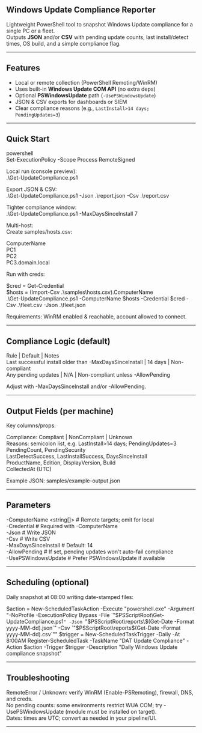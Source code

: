 ## Windows Update Compliance Reporter

Lightweight PowerShell tool to snapshot Windows Update compliance for a single PC or a fleet.  
Outputs **JSON** and/or **CSV** with pending update counts, last install/detect times, OS build, and a simple compliance flag.

---

## Features
- Local or remote collection (PowerShell Remoting/WinRM)
- Uses built-in **Windows Update COM API** (no extra deps)
- Optional **PSWindowsUpdate** path (`-UsePSWindowsUpdate`)
- JSON & CSV exports for dashboards or SIEM
- Clear compliance reasons (e.g., `LastInstall>14 days; PendingUpdates=3`)

---

## Quick Start

powershell  
Set-ExecutionPolicy -Scope Process RemoteSigned  

Local run (console preview):    
.\Get-UpdateCompliance.ps1  

Export JSON & CSV:    
.\Get-UpdateCompliance.ps1 -Json .\report.json -Csv .\report.csv  

Tighter compliance window:    
.\Get-UpdateCompliance.ps1 -MaxDaysSinceInstall 7  

Multi-host:    
Create samples/hosts.csv:  

ComputerName  
PC1  
PC2  
PC3.domain.local  

Run with creds:  

$cred  = Get-Credential  
$hosts = (Import-Csv .\samples\hosts.csv).ComputerName  
.\Get-UpdateCompliance.ps1 -ComputerName $hosts -Credential $cred -Csv .\fleet.csv -Json .\fleet.json  

Requirements: WinRM enabled & reachable, account allowed to connect.  

---

## Compliance Logic (default)

Rule | Default | Notes  
Last successful install older than -MaxDaysSinceInstall |	14 days |	Non-compliant  
Any pending updates	| N/A	| Non-compliant unless -AllowPending  

Adjust with -MaxDaysSinceInstall and/or -AllowPending.

--- 

## Output Fields (per machine)

Key columns/props:

Compliance: Compliant | NonCompliant | Unknown  
Reasons: semicolon list, e.g. LastInstall>14 days; PendingUpdates=3  
PendingCount, PendingSecurity  
LastDetectSuccess, LastInstallSuccess, DaysSinceInstall  
ProductName, Edition, DisplayVersion, Build  
CollectedAt (UTC)  

Example JSON: samples/example-output.json

---

## Parameters

-ComputerName <string[]>   # Remote targets; omit for local  
-Credential <pscredential> # Required with -ComputerName  
-Json <path>               # Write JSON  
-Csv <path>                # Write CSV  
-MaxDaysSinceInstall <int> # Default: 14  
-AllowPending              # If set, pending updates won't auto-fail compliance  
-UsePSWindowsUpdate        # Prefer PSWindowsUpdate if available  

---

## Scheduling (optional)

Daily snapshot at 08:00 writing date-stamped files:

$action  = New-ScheduledTaskAction -Execute "powershell.exe" -Argument "-NoProfile -ExecutionPolicy Bypass -File `"$PSScriptRoot\Get-UpdateCompliance.ps1`" -Json `"$PSScriptRoot\reports\$(Get-Date -Format yyyy-MM-dd).json`" -Csv `"$PSScriptRoot\reports\$(Get-Date -Format yyyy-MM-dd).csv`""
$trigger = New-ScheduledTaskTrigger -Daily -At 8:00AM
Register-ScheduledTask -TaskName "DAT Update Compliance" -Action $action -Trigger $trigger -Description "Daily Windows Update compliance snapshot"

---

## Troubleshooting

RemoteError / Unknown: verify WinRM (Enable-PSRemoting), firewall, DNS, and creds.  
No pending counts: some environments restrict WUA COM; try -UsePSWindowsUpdate (module must be installed on target).  
Dates: times are UTC; convert as needed in your pipeline/UI.  

---
